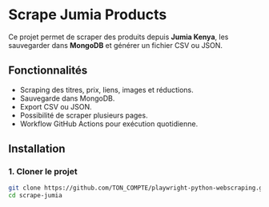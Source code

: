 # Scrape Jumia Products

Ce projet permet de scraper des produits depuis **Jumia Kenya**, les sauvegarder dans **MongoDB** et générer un fichier CSV ou JSON.

## Fonctionnalités
- Scraping des titres, prix, liens, images et réductions.
- Sauvegarde dans MongoDB.
- Export CSV ou JSON.
- Possibilité de scraper plusieurs pages.
- Workflow GitHub Actions pour exécution quotidienne.

## Installation

### 1. Cloner le projet
```bash
git clone https://github.com/TON_COMPTE/playwright-python-webscraping.git
cd scrape-jumia
